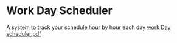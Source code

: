 # Work Day Scheduler 
A system to track your schedule hour by hour each day
[work Day scheduler.pdf](https://github.com/Chris-t-b/event-calendar/files/6388294/work.Day.scheduler.pdf)


